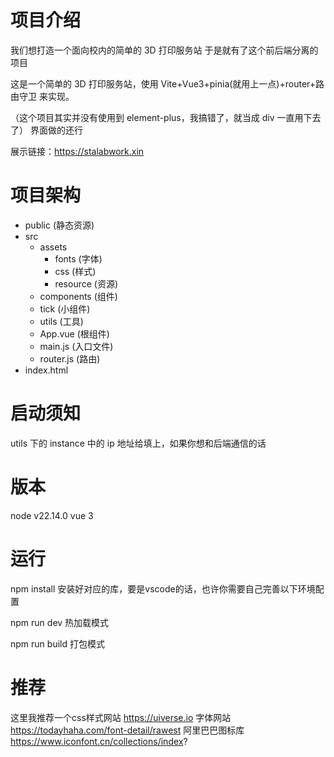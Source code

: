 # 项目介绍

我们想打造一个面向校内的简单的 3D 打印服务站
于是就有了这个前后端分离的项目

这是一个简单的 3D 打印服务站，使用 Vite+Vue3+pinia(就用上一点)+router+路由守卫 来实现。

（这个项目其实并没有使用到 element-plus，我搞错了，就当成 div 一直用下去了）
界面做的还行

展示链接：https://stalabwork.xin

# 项目架构

- public (静态资源)
- src
  - assets
    - fonts (字体)
    - css (样式)
    - resource (资源)
  - components (组件)
  - tick (小组件)
  - utils (工具)
  - App.vue (根组件)
  - main.js (入口文件)
  - router.js (路由)
- index.html

# 启动须知

utils 下的 instance 中的 ip 地址给填上，如果你想和后端通信的话

# 版本
node v22.14.0
vue 3

# 运行

npm install 安装好对应的库，要是vscode的话，也许你需要自己完善以下环境配置

npm run dev 热加载模式

npm run build 打包模式

# 推荐
这里我推荐一个css样式网站
https://uiverse.io
字体网站
https://todayhaha.com/font-detail/rawest
阿里巴巴图标库
https://www.iconfont.cn/collections/index?
